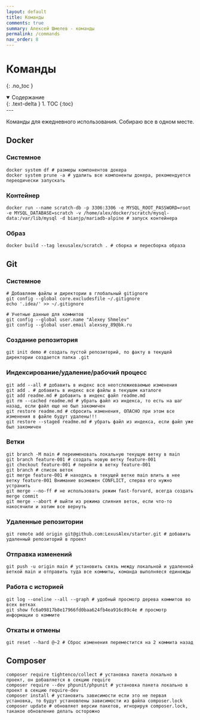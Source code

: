 ```yaml
---
layout: default
title: Команды
comments: true
summary: Алексей Шмелев - команды
permalink: /commands
nav_order: 8
---
```


# Команды
{: .no_toc }

<details open markdown="block">
  <summary>
    Содержание
  </summary>
  {: .text-delta }
1. TOC
{:toc}
</details>
---

Команды для ежедневного использования. Собираю все в одном месте.

## Docker

### Системное

```shell
docker system df # размеры компонентов докера
docker system prune -a # удалить все компоненты докера, рекомендуется переодически запускать
```

### Контейнер

```shell
docker run --name scratch-db -p 3306:3306 -e MYSQL_ROOT_PASSWORD=root -e MYSQL_DATABASE=scratch -v /home/alex/docker/scratch/mysql-data:/var/lib/mysql -d bianjp/mariadb-alpine # запуск контейнера
```

### Образ

```shell
docker build --tag lexusalex/scratch . # сборка и пересборка образа
```

## Git

### Системное

```shell
# Добавляем файлы и директории в глобальный gitignore
git config --global core.excludesfile ~/.gitignore
echo '.idea/' >> ~/.gitignore

# Учетные данные для коммитов
git config --global user.name "Alexey Shmelev"
git config --global user.email alexsey_89@bk.ru
```

### Создание репозитория

```shell
git init demo # создать пустой репозиторий, по факту в текущей директории создается папка .git
```

### Индексирование/удаление/рабочий процесс

```shell
git add --all # добавить в индекс все неотслежиеваемые изменения
git add . # добавить в индекс все файлы в текущем каталоге
git add readme.md # добавить в индекс файл readme.md
git rm --cached readme.md # убрать файл из индекса, то есть на шаг назад, если файл еще не был закомичен
git restore readme.md # сбросить изменения, ОПАСНО при этом все изменения в файле будут удалены!!!
git restore --staged readme.md # убрать файл из индекса, если файл уже был закомичен
```

### Ветки

```shell
git branch -M main # переименовать локальную текущую ветку в main
git branch feature-001 # создать новую ветку feature-001
git checkout feature-001 # перейти в ветку feature-001
git branch # список веток
git merge feature-001 # находясь в текущей ветке main влить в нее ветку feature-001 Внимание возможен CONFLICT, сперва его нужно устранить
git merge --no-ff # не использовать режим fast-forvard, всегда создать merge commit
git merge --abort # выйти из режима слияния веток, если что-то накосячили и хотим все вернуть
```

### Удаленные репозитории

```shell
git remote add origin git@github.com:LexusAlex/starter.git # добавить удаленный репозиторий в проект
```

### Отправка изменений

```shell
git push -u origin main # установить связь между локальной и удаленной веткой main и отправить туда все коммиты, команда выполняеся единожды
```

### Работа с историей

```shell
git log --oneline --all --graph # удобный просмотр дерева коммитов во всех ветках
git show fc6a09817b8e17966fd0baa624fb4ea916c89c4e # просмотр информации о коммите
```

### Откаты и отмены

```shell
git reset --hard @~2 # Сброс изменения переместится на 2 коммита назад
```

## Composer

```shell
composer require tightenco/collect # установка пакета локально в проект, он добавляется в секцию require
composer require --dev phpunit/phpunit # установка пакета локально в проект в секцию require-dev
composer install # установить зависимости если это не первая установка, то будут установлены зависимости из файла composer.lock
composer update # обновляет версии пакетов, игнорируя composer.lock, такакое обновление делать осторожно
```